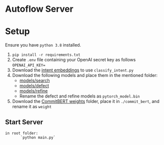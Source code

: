 
# Autoflow Server

# Setup
Ensure you have `python 3.8` installed.

1.  `pip install -r requirements.txt`
2. Create `.env` file  containing your OpenAI secret key as follows
`OPENAI_API_KEY=`
3. Download the [intent embeddings](https://drive.google.com/file/d/1a0e3m8TyyxRaPi73gdsSXSHjfWPbnRo_/view?usp=sharing) to use `classify_intent.py`
4. Download the following models and place them in the mentioned folder:
	- [models/search](https://drive.google.com/file/d/1v3uXuPCpK4V5cnx5C0Q0zEteKgRV5B7B/view?usp=sharing)
	-  [models/defect](https://storage.googleapis.com/sfr-codet5-data-research/finetuned_models/defect_codet5_base.bin)
	- [models/refine](https://storage.googleapis.com/sfr-codet5-data-research/finetuned_models/refine_medium_codet5_base.bin)
	- Rename the defect and refine models as `pytorch_model.bin`
5. Download the [CommitBERT weights](https://drive.google.com/drive/folders/153brGoeSqpCyYSZi2OMmEs25crcsi4WU) folder, place it in `./commit_bert`, and rename it as `weight`
## Start Server
	in root folder:
           `python main.py`
